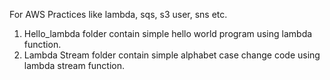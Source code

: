 For AWS Practices like lambda, sqs, s3 user, sns etc.

1. Hello_lambda folder contain simple hello world program using lambda function.
2. Lambda Stream folder contain simple alphabet case change code using lambda stream function.

